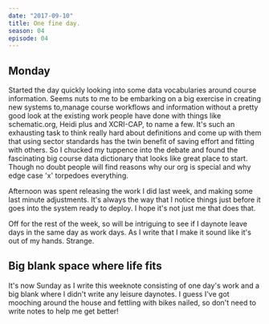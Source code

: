 ```yaml
---
date: "2017-09-10"
title: One fine day. 
season: 04
episode: 04
---
```


## Monday 

Started the day quickly looking into some data vocabularies around course information. Seems nuts to me to be embarking on a big exercise in creating new systems to,manage course workflows and information without a pretty good look at the existing work people have done with things like schematic.org, Heidi plus and XCRI-CAP, to name a few. It's such an exhausting task to think really hard about definitions and come up with them that using sector standards has the twin benefit of saving effort and fitting with others. So I chucked my tuppence into the debate and found the fascinating big course data dictionary that looks like great place to start. Though no doubt people will find reasons why our org is special and why edge case 'x' torpedoes everything.  

Afternoon was spent releasing the work I did last week, and making some last minute adjustments. It's always the way that I notice things just before it goes into the system ready to deploy. I hope it's not just me that does that. 

Off for the rest of the week, so will be intriguing to see if I daynote leave days in the same day as work days. As I write that I make it sound like it's out of my hands. Strange.

## Big blank space where life fits

It's now Sunday as I write this weeknote consisting of one day's work and a big blank where I didn't write any leisure daynotes. I guess I've got mooching around the house and fettling with bikes nailed, so don't need to write notes to help me get better!

